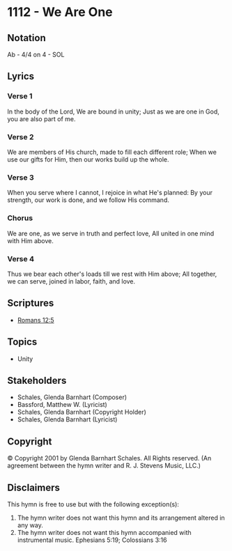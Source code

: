 # 1112 - We Are One

## Notation

Ab - 4/4 on 4 - SOL

## Lyrics

### Verse 1

In the body of the Lord, We are bound in unity; Just as we are one in God, you are also part of me.

### Verse 2

We are members of His church, made to fill each different role; When we use our gifts for Him, then our works build up the whole.

### Verse 3

When you serve where I cannot, I rejoice in what He's planned: By your strength, our work is done, and we follow His command.

### Chorus

We are one, as we serve in truth and perfect love, All united in one mind with Him above.

### Verse 4

Thus we bear each other's loads till we rest with Him above; All together, we can serve, joined in labor, faith, and love.


## Scriptures

- [Romans 12:5](https://www.biblegateway.com/passage/?search=Romans%2012%3A5)

## Topics

- Unity

## Stakeholders

- Schales, Glenda Barnhart (Composer)
- Bassford, Matthew W. (Lyricist)
- Schales, Glenda Barnhart (Copyright Holder)
- Schales, Glenda Barnhart (Lyricist)

## Copyright

© Copyright 2001 by Glenda Barnhart Schales. All Rights reserved.
(An agreement between the hymn writer and R. J. Stevens Music, LLC.)

## Disclaimers

This hymn is free to use but with the following exception(s):
1. The hymn writer does not want this hymn and its arrangement altered in any way.
2. The hymn writer does not want this hymn accompanied with instrumental music.
Ephesians 5:19; Colossians 3:16

